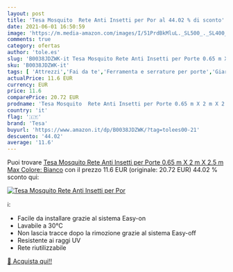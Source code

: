 ```yaml
---
layout: post
title: 'Tesa Mosquito  Rete Anti Insetti per Por al 44.02 % di sconto'
date: 2021-06-01 16:50:59
image: 'https://m.media-amazon.com/images/I/51PrdBkMluL._SL500_._SL400_.jpg'
comments: true
category: ofertas
author: 'tole.es'
slug: 'B0038JDZWK-it Tesa Mosquito Rete Anti Insetti per Porte 0.65 m X 2 m X...'
sku: 'B0038JDZWK-it'
tags: [ 'Attrezzi','Fai da te','Ferramenta e serrature per porte','Giardinaggio','Giardino e giardinaggio','Insetticidi','Insetticidi per ambienti','Insetticidi per mosche','Prodotti fitosanitarie pesticidi','tesa', ]
actualPrice: 11.6 EUR
currency: EUR
price: 11.6
comparePrice: 20.72 EUR
prodname: 'Tesa Mosquito  Rete Anti Insetti per Porte 0.65 m X 2 m X 2.5 m  Max  Colore: Bianco'
country: 'it'
flag: '🇮🇹'
brand: 'Tesa'
buyurl: 'https://www.amazon.it/dp/B0038JDZWK/?tag=tolees00-21'
descuento: '44.02'
average: '11.6'
---
```


Puoi trovare [Tesa Mosquito  Rete Anti Insetti per Porte 0.65 m X 2 m X 2.5 m  Max  Colore: Bianco](https://www.amazon.it/dp/B0038JDZWK/?tag=tolees00-21) con il prezzo 11.6 EUR (originale: 20.72 EUR) 44.02 % sconto qui:

[![Tesa Mosquito  Rete Anti Insetti per Por](https://m.media-amazon.com/images/I/51PrdBkMluL._SL500_._SL400_.jpg)](https://www.amazon.it/dp/B0038JDZWK/?tag=tolees00-21)

ℹ️:

- Facile da installare grazie al sistema Easy-on
- Lavabile a 30°C
- Non lascia tracce dopo la rimozione grazie al sistema Easy-off
- Resistente ai raggi UV
- Rete riutilizzabile

[🛒 Acquista qui!!](https://www.amazon.it/dp/B0038JDZWK/?tag=tolees00-21)
